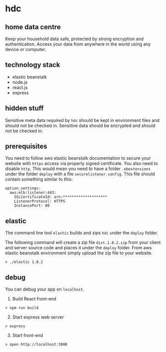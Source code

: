 # hdc
## home data centre
Keep your household data safe, protected by strong encryption and authentication. Access your data from anywhere in the world using any device or computer.

## technology stack

- elastic beanstalk
- node.js
- react.js
- express

## hidden stuff

Sensitive meta data required by `hdc` should be kept in environment files and should not be checked in. Sensitive data should be encrypted and should not be checked in.

## prerequisites

You need to follow aws elastic beanstalk documentation to secure your website with `https` access via properly signed certificate. You also need to disable `http`. This would mean you need to have a folder `.ebextensions` under the folder `deploy` with a file `securelistener.config`. This file should contain something similar to this:

```
option_settings:
  aws:elb:listener:443:
    SSLCertificateId: arn:********************
    ListenerProtocol: HTTPS
    InstancePort: 80
```

## elastic

The command line tool `elastic` builds and zips `hdc` under the `deploy` folder.

The following command will create a zip file `dist.1.0.2.zip` from your client and server source code and places it under the `deploy` folder. From aws elastic beanstalk environment simply upload the zip file to your website.

```
> ./elastic 1.0.2
```

## debug

You can debug your app on `localhost`. 
1. Build React front-end
```
> npm run build
```
2. Start express web server
```
> express
```
3. Start front-end
```
> open http://localhost:3000
```


